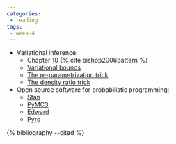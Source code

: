 ```yaml
---
categories:
 - reading
tags:
 - week-4
---
```


- Variational inference:
  - Chapter 10 {% cite bishop2006pattern %}
  - [Variational bounds](http://www.inference.vc/design-patterns/)
  - [The re-parametrization trick](http://blog.shakirm.com/2015/10/machine-learning-trick-of-the-day-4-reparameterisation-tricks/)
  - [The density ratio trick](http://blog.shakirm.com/2018/01/machine-learning-trick-of-the-day-7-density-ratio-trick/)
- Open source software for probabilistic programming:
  - [Stan](http://mc-stan.org/)
  - [PyMC3](https://github.com/pymc-devs/pymc3)
  - [Edward](http://edwardlib.org/)
  - [Pyro](https://github.com/uber/pyro)

{% bibliography --cited %}
